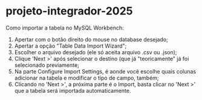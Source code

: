 # projeto-integrador-2025

Como importar a tabela no MySQL Workbench:
1. Apertar com o botão direito do mouse no database desejado;
2. Apertar a opção "Table Data Import Wizard";
3. Escolher o arquivo desejado (ele só aceita arquivo .csv ou .json);
4. Clique 'Next >' após selecionar o destino (que já "teoricamente" já foi selecionado previamente;
5. Na parte Configure Import Settings, é aonde você escolhe quais colunas adicionar na tabela e modificar o tipo de campo, também;
6. Clicando no 'Next >', a próxima parte é o Import, basta clicar no 'Next >' que a tabela será importada automaticamente.

